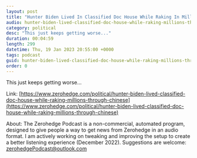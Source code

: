 ```yaml
---
layout: post
title: "Hunter Biden Lived In Classified Doc House While Raking In Millions Through Chinese Intelligence Ties"
audio: hunter-biden-lived-classified-doc-house-while-raking-millions-through-chinese-2
category: political
desc: "This just keeps getting worse..."
duration: 00:04:59
length: 299
datetime: Thu, 19 Jan 2023 20:55:00 +0000
tags: podcast
guid: hunter-biden-lived-classified-doc-house-while-raking-millions-through-chinese-0
order: 0
---
```

This just keeps getting worse...

Link: [https://www.zerohedge.com/political/hunter-biden-lived-classified-doc-house-while-raking-millions-through-chinese](https://www.zerohedge.com/political/hunter-biden-lived-classified-doc-house-while-raking-millions-through-chinese)

About: The Zerohedge Podcast is a non-commercial, automated program, designed to give people a way to get news from Zerohedge in an audio format.  I am actively working on tweaking and improving the setup to create a better listening experience (December 2022).  Suggestions are welcome: [zerohedgePodcast@outlook.com](mailto:zerohedgePodcast@outlook.com)